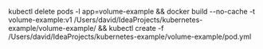 kubectl delete pods -l app=volume-example &&
docker build --no-cache -t volume-example:v1 /Users/david/IdeaProjects/kubernetes-example/volume-example/ &&
kubectl create -f /Users/david/IdeaProjects/kubernetes-example/volume-example/pod.yml
